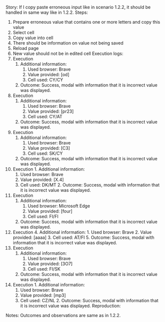 Story:
If I copy paste erroneous input like in scenario 1.2.2, it should be handled in same way like in 1.2.2.
Steps:
1. Prepare erroneous value that contains one or more letters and copy this value
2. Select cell
3. Copy value into cell
4. There should be information on value not being saved
5. Reload page
6. New value should not be in edited cell
Execution logs:
1. Execution
	1. Additional information:
		1. Used browser: Brave
		2. Value provided: [od]
		3. Cell used: CY/CY
	2. Outcome: Success, modal with information that it is incorrect value was displayed.
2.  Execution
	1. Additional information:
		1. Used browser: Brave
		2. Value provided: [pr23]
		3. Cell used: CY/AT
	2. Outcome: Success, modal with information that it is incorrect value was displayed.
3.  Execution
	1. Additional information:
		1. Used browser: Brave
		2. Value provided: [C3]
		3. Cell used: SK/CY
	2. Outcome: Success, modal with information that it is incorrect value was displayed.
4.   Execution
	1. Additional information:
		1. Used browser: Brave
		2. Value provided: [X.4]
		3. Cell used: DK/MT
	2. Outcome: Success, modal with information that it is incorrect value was displayed.
5. Execution
	1. Additional information:
		1. Used browser: Microsoft Edge
		2. Value provided: [four]
		3. Cell used: FI/FI
	2. Outcome: Success, modal with information that it is incorrect value was displayed.
6. Execution
	4. Additional information:
		1. Used browser: Brave
		2. Value provided: [aaaa]
		3. Cell used: AT/FI
	5. Outcome: Success, modal with information that it is incorrect value was displayed.
7.  Execution
	1. Additional information:
		1. Used browser: Brave
		2. Value provided: [3O7]
		3. Cell used: FI/SK
	2. Outcome: Success, modal with information that it is incorrect value was displayed.
8.   Execution
	1. Additional information:
		1. Used browser: Brave
		2. Value provided: [mp3]
		3. Cell used: CZ/NL
	2. Outcome: Success, modal with information that it is incorrect value was displayed.
Reproduction:

Notes:
Outcomes and observations are same as in 1.2.2.